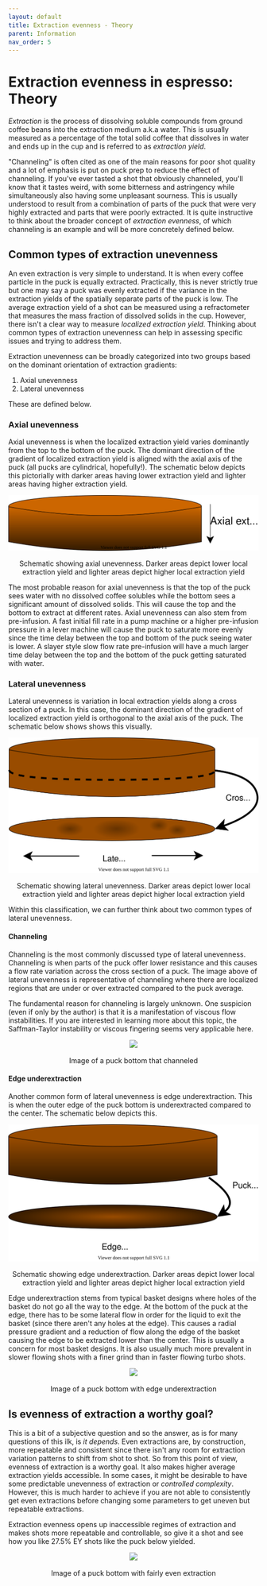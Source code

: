 ```yaml
---
layout: default
title: Extraction evenness - Theory
parent: Information
nav_order: 5
---
```


# Extraction evenness in espresso: Theory

_Extraction_ is the process of dissolving soluble compounds from ground coffee beans into the extraction medium a.k.a water. This is usually measured as a percentage of the total solid coffee that dissolves in water and ends up in the cup and is referred to as _extraction yield_. 

"Channeling" is often cited as one of the main reasons for poor shot quality and a lot of emphasis is put on puck prep to reduce the effect of channeling. If you've ever tasted a shot that obviously channeled, you'll know that it tastes weird, with some bitterness and astringency while simultaneously also having some unpleasant sourness. This is usually understood to result from a combination of parts of the puck that were very highly extracted and parts that were poorly extracted. It is quite instructive to think about the broader concept of _extraction evenness_, of which channeling is an example and will be more concretely defined below.

## Common types of extraction unevenness

An even extraction is very simple to understand. It is when every coffee particle in the puck is equally extracted. Practically, this is never strictly true but one may say a puck was evenly extracted if the variance in the extraction yields of the spatially separate parts of the puck is low. The average extraction yield of a shot can be measured using a refractometer that measures the mass fraction of dissolved solids in the cup. However, there isn't a clear way to measure _localized extraction yield_. Thinking about common types of extraction unevenness can help in assessing specific issues and trying to address them.

Extraction unevenness can be broadly categorized into two groups based on the dominant orientation of extraction gradients:
1. Axial unevenness
2. Lateral unevenness

These are defined below.

### Axial unevenness

Axial unevenness is when the localized extraction yield varies dominantly from the top to the bottom of the puck. The dominant direction of the gradient of localized extraction yield is aligned with the axial axis of the puck (all pucks are cylindrical, hopefully!). The schematic below depicts this pictorially with darker areas having lower extraction yield and lighter areas having higher extraction yield.

<p align = "center">
<img src = "/images/axial_unevenness.svg">
</p>
<p align = "center">
Schematic showing axial unevenness. Darker areas depict lower local extraction yield and lighter areas depict higher local extraction yield
</p>

The most probable reason for axial unevenness is that the top of the puck sees water with no dissolved coffee solubles while the bottom sees a significant amount of dissolved solids. This will cause the top and the bottom to extract at different rates. Axial unevenness can also stem from pre-infusion. A fast initial fill rate in a pump machine or a higher pre-infusion pressure in a lever machine will cause the puck to saturate more evenly since the time delay between the top and bottom of the puck seeing water is lower. A slayer style slow flow rate pre-infusion will have a much larger time delay between the top and the bottom of the puck getting saturated with water.

### Lateral unevenness

Lateral unevenness is variation in local extraction yields along a cross section of a puck. In this case, the dominant direction of the gradient of localized extraction yield is orthogonal to the axial axis of the puck. The schematic below shows shows this visually.

<p align = "center">
<img src = "/images/lateral_unevenness.svg">
</p>
<p align = "center">
Schematic showing lateral unevenness. Darker areas depict lower local extraction yield and lighter areas depict higher local extraction yield
</p>

Within this classification, we can further think about two common types of lateral unevenness.

#### Channeling

Channeling is the most commonly discussed type of lateral unevenness. Channeling is when parts of the puck offer lower resistance and this causes a flow rate variation across the cross section of a puck.  The image above of lateral unevenness is representative of channeling where there are localized regions that are under or over extracted compared to the puck average.

The fundamental reason for channeling is largely unknown. One suspicion (even if only by the author) is that it is a manifestation of viscous flow instabilities. If you are interested in learning more about this topic, the Saffman-Taylor instability or viscous fingering seems very applicable here.

<p align = "center">
<img src = "/images/channeling_puck.jpg" height="25%">
</p>
<p align = "center">
Image of a puck bottom that channeled
</p>

#### Edge underextraction

Another common form of lateral unevenness is edge underextraction. This is when the outer edge of the puck bottom is underextracted compared to the center. The schematic below depicts this.

<p align = "center">
<img src = "/images/edge_underextraction.svg">
</p>
<p align = "center">
Schematic showing edge underextraction. Darker areas depict lower local extraction yield and lighter areas depict higher local extraction yield
</p>

Edge underextraction stems from typical basket designs where holes of the basket do not go all the way to the edge. At the bottom of the puck at the edge, there has to be some lateral flow in order for the liquid to exit the basket (since there aren't any holes at the edge). This causes a radial pressure gradient and a reduction of flow along the edge of the basket causing the edge to be extracted lower than the center. This is usually a concern for most basket designs. It is also usually much more prevalent in slower flowing shots with a finer grind than in faster flowing turbo shots.

<p align = "center">
<img src = "/images/edge_underextraction_puck.jpg" height="25%">
</p>
<p align = "center">
Image of a puck bottom with edge underextraction
</p>

## Is evenness of extraction a worthy goal?

This is a bit of a subjective question and so the answer, as is for many questions of this ilk, is _it depends_. Even extractions are, by construction, more repeatable and consistent since there isn't any room for extraction variation patterns to shift from shot to shot. So from this point of view, evenness of extraction is a worthy goal. It also makes higher average extraction yields accessible. In some cases, it might be desirable to have some predictable unevenness of extraction or _controlled complexity_. However, this is much harder to achieve if you are not able to consistently get even extractions before changing some parameters to get uneven but repeatable extractions.

Extraction evenness opens up inaccessible regimes of extraction and makes shots more repeatable and controllable, so give it a shot and see how you like 27.5% EY shots like the puck below yielded.

<p align = "center">
<img src = "/images/even_extraction_puck.jpg" height="25%">
</p>
<p align = "center">
Image of a puck bottom with fairly even extraction
</p>

